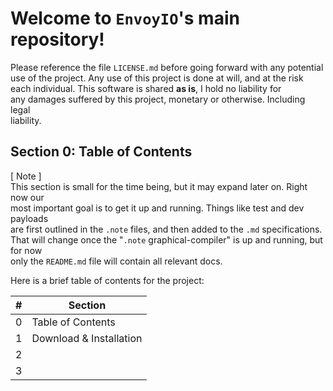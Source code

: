 # Welcome to `EnvoyIO`'s main repository!

 Please reference the file `LICENSE.md` before going forward with any potential     
 use of the project. Any use of this project is done at will, and at the risk      
 each individual. This software is shared **as is**, I hold no liability for      
 any damages suffered by this project, monetary or otherwise. Including legal     
 liability.        

 ## Section 0: Table of Contents
  
 [ Note ]      
 This section is small for the time being, but it may expand later on. Right now our      
 most important goal is to get it up and running. Things like test and dev payloads       
 are first outlined in the `.note` files, and then added to the `.md` specifications.     
 That will change once the "`.note` graphical-compiler" is up and running, but for now     
 only the `README.md` file will contain all relevant docs.       

 
 Here is a brief table of contents for the project:

 | # |        Section          |
 |---|-------------------------|
 | 0 | Table of Contents       |
 | 1 | Download & Installation |  
 | 2 | 
 | 3 | 
 
 

 
 
 

